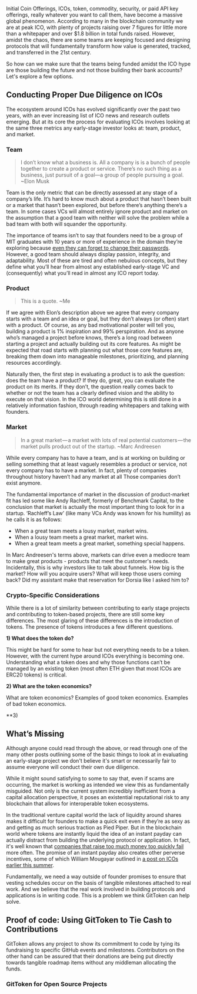 Initial Coin Offerings, ICOs, token, commodity, security, or paid API key offerings, really whatever you want to call them, have become a massive global phenomenon. According to many in the blockchain community we are at peak ICO, with plenty of projects raising over 7 figures for little more than a whitepaper and over $1.8 billion in total funds raised. However, amidst the chaos, there are some teams are keeping focused and designing protocols that will fundamentally transform how value is generated, tracked, and transferred in the 21st century.

So how can we make sure that the teams being funded amidst the ICO hype are those building the future and not those building their bank accounts? Let's explore a few options.

## Conducting Proper Due Diligence on ICOs

The ecosystem around ICOs has evolved significantly over the past two years, with an ever increasing list of ICO news and research outlets emerging. But at its core the process for evaluating ICOs involves looking at the same three metrics any early-stage investor looks at: team, product, and market.

### Team

>I don’t know what a business is. All a company is is a bunch of people together to create a product or service. There’s no such thing as a business, just pursuit of a goal—a group of people pursuing a goal.
~Elon Musk

Team is the only metric that can be directly assessed at any stage of a company’s life. It’s hard to know much about a product that hasn’t been built or a market that hasn’t been explored, but before there’s anything there’s a team. In some cases VCs will almost entirely ignore product and market on the assumption that a good team with neither will solve the problem while a bad team with both will squander the opportunity.

The importance of teams isn’t to say that founders need to be a group of MIT graduates with 10 years or more of experience in the domain they’re exploring because [even they can forget to change their passwords](https://www.wired.com/story/enigma-ico-ethereum-heist/). However, a good team should always display passion, integrity, and adaptability. Most of these are tired and often nebulous concepts, but they define what you’ll hear from almost any established early-stage VC and (consequently) what you’ll read in almost any ICO report today.

### Product

>This is a quote.
>~Me


If we agree with Elon’s description above we agree that every company starts with a team and an idea or goal, but they don’t always (or often) start with a product. Of course, as any bad motivational poster will tell you, building a product is 1% inspiration and 99% perspiration. And as anyone who’s managed a project before knows, there’s a long road between starting a project and actually building out its core features. As might be expected that road starts with planning out what those core features are, breaking them down into manageable milestones, prioritizing, and planning resources accordingly.

Naturally then, the first step in evaluating a product is to ask the question: does the team have a product? If they do, great, you can evaluate the product on its merits. If they don’t, the question really comes back to whether or not the team has a clearly defined vision and the ability to execute on that vision. In the ICO world determining this is still done in a relatively information fashion, through reading whitepapers and talking with founders.

### Market

>In a great market — a market with lots of real potential customers — the market pulls product out of the startup.
~Marc Andreesen

While every company has to have a team, and is at working on building or selling something that at least vaguely resembles a product or service, not every company has to have a market. In fact, plenty of companies throughout history haven’t had any market at all Those companies don’t exist anymore.

The fundamental importance of market in the discussion of product-market fit has led some like Andy Rachleff, formerly of Benchmark Capital, to the conclusion that market is actually the most important thing to look for in a startup. ‘Rachleff’s Law’ (like many VCs Andy was known for his humility) as he calls it is as follows:

- When a great team meets a lousy market, market wins.
- When a lousy team meets a great market, market wins.
- When a great team meets a great market, something special happens.

In Marc Andreesen's terms above, markets can drive even a mediocre team to make great products - products that meet the customer's needs. Incidentally, this is why investors like to talk about funnels. How big is the market? How will you acquire users? What will keep those users coming back? Did my assistant make that reservation for Dorsia like I asked him to?

### Crypto-Specific Considerations

While there is a lot of similarity between contributing to early stage projects and contributing to token-based projects, there are still some key differences. The most glaring of these differences is the introduction of tokens. The presence of tokens introduces a few different questions.

**1) What does the token do?**

This might be hard for some to hear but not everything needs to be a token. However, with the current hype around ICOs everything is becoming one. Understanding what a token does and why those functions can’t be managed by an existing token (most often ETH given that most ICOs are ERC20 tokens) is critical.

**2) What are the token economics?**

What are token economics?
Examples of good token economics.
Examples of bad token economics.

**3)

## What’s Missing

Although anyone could read through the above, or read through one of the many other posts outlining some of the basic things to look at in evaluating an early-stage project we don't believe it's smart or necessarily fair to assume everyone will conduct their own due diligence.

While it might sound satisfying to some to say that, even if scams are occurring, the market is working as intended we view this as fundamentally misguided. Not only is the current system incredibly inefficient from a capital allocation perspective, it poses an existential reputational risk to any blockchain that allows for interoperable token ecosystems.

In the traditional venture capital world the lack of liquidity around shares makes it difficult for founders to make a quick exit even if they’re as sexy as and getting as much serious traction as Pied Piper. But in the blockchain world where tokens are instantly liquid the idea of an instant payday can actually distract from building the underlying protocol or application. In fact, it's well known that [companies that raise too much money too quickly fail](https://www.fastcompany.com/3057027/the-case-against-startups-raising-as-much-money-as-humanly-possible) more often. The promise of an instant payday also creates other perverse incentives, some of which William Mougayar outlined in [a post on ICOs earlier this summer](https://medium.com/@wmougayar/10-things-i-dont-like-about-icos-5c84c19875eb).

Fundamentally, we need a way outside of founder promises to ensure that vesting schedules occur on the basis of tangible milestones attached to real work. And we believe that the real work involved in building protocols and applications is in writing code. This is a problem we think GitToken can help solve.

## Proof of code: Using GitToken to Tie Cash to Contributions

GitToken allows any project to show its commitment to code by tying its fundraising to specific GitHub events and milestones. Contributors on the other hand can be assured that their donations are being put directly towards tangible roadmap items without any middleman allocating the funds.

### GitToken for Open Source Projects
